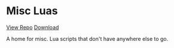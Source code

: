 # Misc Luas

[View Repo](https://gitlab.com/aquietone/misclua)
[Download](https://gitlab.com/aquietone/misclua/-/archive/main/misclua-main.zip)

A home for misc. Lua scripts that don't have anywhere else to go.